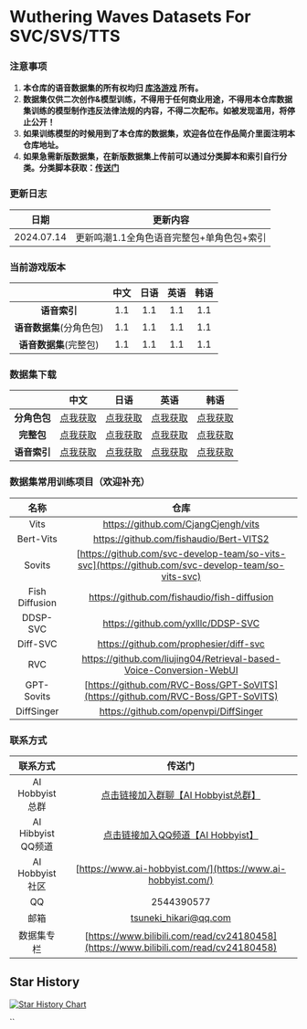 # Wuthering Waves Datasets For SVC/SVS/TTS

### 注意事项

1. **本仓库的语音数据集的所有权均归 [库洛游戏](https://www.kurogames.com/) 所有。**
2. **数据集仅供二次创作&模型训练，不得用于任何商业用途，不得用本仓库数据集训练的模型制作违反法律法规的内容，不得二次配布。如被发现滥用，将停止公开！**
3. **如果训练模型的时候用到了本仓库的数据集，欢迎各位在作品简介里面注明本仓库地址。**
4. **如果急需新版数据集，在新版数据集上传前可以通过分类脚本和索引自行分类。分类脚本获取：[传送门](https://github.com/AI-Hobbyist/WutheringWaves_Voice_Sorting_Scripts)**

### 更新日志

|    日期    |                 更新内容                  |
| :--------: | :---------------------------------------: |
| 2024.07.14 | 更新鸣潮1.1全角色语音完整包+单角色包+索引 |

### 当前游戏版本

|                          | 中文 | 日语 | 英语 | 韩语 |
| :----------------------: | :--: | :--: | :--: | :--: |
|       **语音索引**       | 1.1  | 1.1  | 1.1  | 1.1  |
| **语音数据集**(分角色包) | 1.1  | 1.1  | 1.1  | 1.1  |
|  **语音数据集**(完整包)  | 1.1  | 1.1  | 1.1  | 1.1  |

### 数据集下载

|              |                             中文                             |                             日语                             |                             英语                             |                             韩语                             |
| :----------: | :----------------------------------------------------------: | :----------------------------------------------------------: | :----------------------------------------------------------: | :----------------------------------------------------------: |
| **分角色包** | [点我获取](https://pan.ai-hobbyist.com/Wuthering%20Waves%20Datasets/%E4%B8%AD%E6%96%87%20-%20Chinese) | [点我获取](https://pan.ai-hobbyist.com/Wuthering%20Waves%20Datasets/%E6%97%A5%E8%AF%AD%20-%20Japanese) | [点我获取](https://pan.ai-hobbyist.com/Wuthering%20Waves%20Datasets/%E8%8B%B1%E8%AF%AD%20-%20English) | [点我获取](https://pan.ai-hobbyist.com/Wuthering%20Waves%20Datasets/%E9%9F%A9%E8%AF%AD%20-%20Korean) |
|  **完整包**  | [点我获取](https://modelscope.cn/datasets/aihobbyist/WutheringWaves_Dataset/resolve/master/WutheringWaves1.1_CN.7z) | [点我获取](https://modelscope.cn/datasets/aihobbyist/WutheringWaves_Dataset/resolve/master/WutheringWaves1.1_JP.7z) | [点我获取](https://modelscope.cn/datasets/aihobbyist/WutheringWaves_Dataset/resolve/master/WutheringWaves1.1_EN.7z) | [点我获取](https://modelscope.cn/datasets/aihobbyist/WutheringWaves_Dataset/resolve/master/WutheringWaves1.1_KR.7z) |
| **语音索引** | [点我获取](https://github.com/AI-Hobbyist/WutheringWaves_Voice_Sorting_Scripts/raw/main/Indexs/1.1/CHS.json) | [点我获取](https://github.com/AI-Hobbyist/WutheringWaves_Voice_Sorting_Scripts/raw/main/Indexs/1.1/JA.json) | [点我获取](https://github.com/AI-Hobbyist/WutheringWaves_Voice_Sorting_Scripts/raw/main/Indexs/1.1/EN.json) | [点我获取](https://github.com/AI-Hobbyist/WutheringWaves_Voice_Sorting_Scripts/raw/main/Indexs/1.1/KR.json) |

### 数据集常用训练项目（欢迎补充）

|      名称      |                             仓库                             |
| :------------: | :----------------------------------------------------------: |
|      Vits      |             https://github.com/CjangCjengh/vits              |
|      Bert-Vits      |             https://github.com/fishaudio/Bert-VITS2             |
|     Sovits     | [https://github.com/svc-develop-team/so-vits-svc](https://github.com/svc-develop-team/so-vits-svc) |
| Fish Diffusion |         https://github.com/fishaudio/fish-diffusion          |
|    DDSP-SVC    |              https://github.com/yxlllc/DDSP-SVC              |
|    Diff-SVC    |            https://github.com/prophesier/diff-svc            |
|      RVC       | https://github.com/liujing04/Retrieval-based-Voice-Conversion-WebUI |
| GPT-Sovits | [https://github.com/RVC-Boss/GPT-SoVITS](https://github.com/RVC-Boss/GPT-SoVITS) |
|   DiffSinger   |            https://github.com/openvpi/DiffSinger             |

### 联系方式

|      联系方式      |                            传送门                            |
| :----------------: | :----------------------------------------------------------: |
| AI Hobbyist总群 | [点击链接加入群聊【AI Hobbyist总群】](http://qm.qq.com/cgi-bin/qm/qr?_wv=1027&k=7vd0kFFgSdgx3c3CZ33J01dx2XTdfelr&authKey=rsG7W1bP3mlsg3UfTpsVrLV%2BLYvmsqJvH%2F2KoWswFd3pa7nkBf0oEV5vCYvBHZLS&noverify=0&group_code=309046913) |
| AI Hibbyist QQ频道 | [点击链接加入QQ频道【AI Hobbyist】](https://pd.qq.com/s/8c2wkdwyl) |
|   AI Hobbyist社区   | [https://www.ai-hobbyist.com/](https://www.ai-hobbyist.com/) |
|         QQ         |                          2544390577                          |
|        邮箱        |                    tsuneki_hikari@qq.com                     |
|        数据集专栏        |                    [https://www.bilibili.com/read/cv24180458](https://www.bilibili.com/read/cv24180458)                     |

## Star History

[![Star History Chart](https://api.star-history.com/svg?repos=AI-Hobbyist/WutheringWaves_Datasets&type=Date)](https://star-history.com/#AI-Hobbyist/WutheringWaves_Datasets&Date)

``
